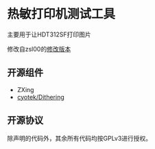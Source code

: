 # 热敏打印机测试工具

主要用于让HDT312SF打印图片

修改自zsl00的[修改版本](http://bbs.mydigit.cn/read.php?tid=2051304)

## 开源组件

- ZXing
- [cyotek/Dithering](https://github.com/cyotek/Dithering.git)

## 开源协议

除声明的代码外，其余所有代码均按GPLv3进行授权。